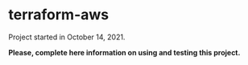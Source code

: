 # terraform-aws

Project started in October 14, 2021.

**Please, complete here information on using and testing this project.**